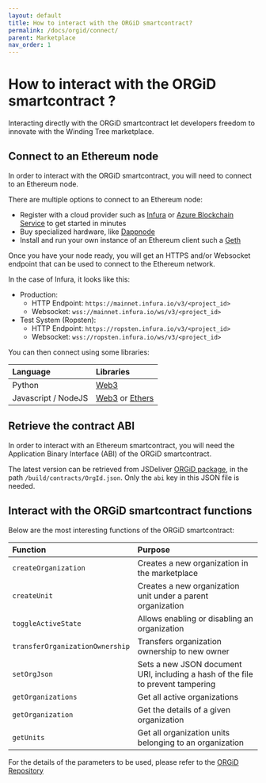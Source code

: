 ```yaml
---
layout: default
title: How to interact with the ORGiD smartcontract?
permalink: /docs/orgid/connect/
parent: Marketplace
nav_order: 1
---
```


# How to interact with the ORGiD smartcontract ?

Interacting directly with the ORGiD smartcontract let developers freedom to innovate with the Winding Tree marketplace.

## Connect to an Ethereum node

In order to interact with the ORGiD smartcontract, you will need to connect to an Ethereum node.

There are multiple options to connect to an Ethereum node:

* Register with a cloud provider such as [Infura](https://infura.io/) or [Azure Blockchain Service](https://azuremarketplace.microsoft.com/en-us/marketplace/apps/Microsoft.Blockchain?tab=Overview) to get started in minutes
* Buy specialized hardware, like [Dappnode](https://dappnode.io)
* Install and run your own instance of an Ethereum client such a [Geth](https://geth.ethereum.org/)

Once you have your node ready, you will get an HTTPS and/or Websocket endpoint that can be used to connect to the Ethereum network.

In the case of Infura, it looks like this:

* Production:
  * HTTP Endpoint: `https://mainnet.infura.io/v3/<project_id>`
  * Websocket: `wss://mainnet.infura.io/ws/v3/<project_id>`
* Test System (Ropsten):
  * HTTP Endpoint: `https://ropsten.infura.io/v3/<project_id>`
  * Websocket: `wss://ropsten.infura.io/ws/v3/<project_id>`

You can then connect using some libraries:

| Language | Libraries |
|:---------|:----------|
| Python | [Web3](https://web3py.readthedocs.io/) |
| Javascript / NodeJS | [Web3](https://web3js.readthedocs.io) or [Ethers](https://docs.ethers.io/v5/) |

## Retrieve the contract ABI

In order to interact with an Ethereum smartcontract, you will need the Application Binary Interface (ABI) of the ORGiD smartcontract.

The latest version can be retrieved from JSDeliver [ORGiD package](https://www.jsdelivr.com/package/npm/@windingtree/org.id), in the path `/build/contracts/OrgId.json`. Only the `abi` key in this JSON file is needed.

## Interact with the ORGiD smartcontract functions

Below are the most interesting functions of the ORGiD smartcontract:

| Function | Purpose |
|:---------|:--------|
| `createOrganization` | Creates a new organization in the marketplace |
| `createUnit` | Creates a new organization unit under a parent organization |
| `toggleActiveState` | Allows enabling or disabling an organization |
| `transferOrganizationOwnership` | Transfers organization ownership to new owner |
| `setOrgJson` | Sets a new JSON document URI, including a hash of the file to prevent tampering |
| `getOrganizations` | Get all active organizations |
| `getOrganization` | Get the details of a given organization |
| `getUnits` | Get all organization units belonging to an organization |

For the details of the parameters to be used, please refer to the [ORGiD Repository](https://github.com/windingtree/org.id)
